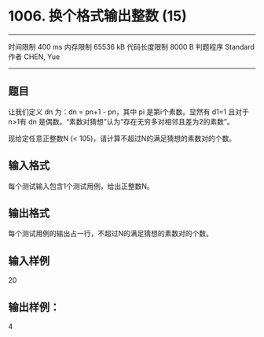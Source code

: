 ﻿# 1006. 换个格式输出整数 (15)
---

时间限制
400 ms
内存限制
65536 kB
代码长度限制
8000 B
判题程序
Standard
作者
CHEN, Yue

---
## 题目
让我们定义 dn 为：dn = pn+1 - pn，其中 pi 是第i个素数。显然有 d1=1 且对于n>1有 dn 是偶数。“素数对猜想”认为“存在无穷多对相邻且差为2的素数”。

现给定任意正整数N (< 105)，请计算不超过N的满足猜想的素数对的个数。

## 输入格式
每个测试输入包含1个测试用例，给出正整数N。

## 输出格式
每个测试用例的输出占一行，不超过N的满足猜想的素数对的个数。

## 输入样例
20
## 输出样例：
4